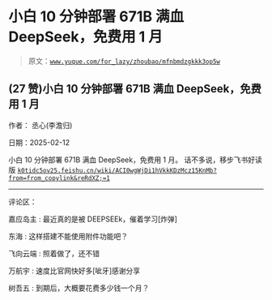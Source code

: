 # 小白 10 分钟部署 671B 满血 DeepSeek，免费用 1 月

> 原文：[`www.yuque.com/for_lazy/zhoubao/mfnbmdzgkkk3op5w`](https://www.yuque.com/for_lazy/zhoubao/mfnbmdzgkkk3op5w)

## (27 赞)小白 10 分钟部署 671B 满血 DeepSeek，免费用 1 月

作者： 丞心(李澹归)

日期：2025-02-12

小白 10 分钟部署 671B 满血 DeepSeek，免费用 1 月。 话不多说，移步飞书好读版 [`k0tidc5ov25.feishu.cn/wiki/ACI0wgWjDi1hVkkKDzMcz15KnMb?from=from_copylink&reRdXZ;=1`](https://k0tidc5ov25.feishu.cn/wiki/ACI0wgWjDi1hVkkKDzMcz15KnMb?from=from_copylink&reRdXZ;=1)

* * *

评论区：

嘉应岛主 : 最近真的是被 DEEPSEEk，催着学习[炸弹]

东海 : 这样搭建不能使用附件功能吧？

飞向云端 : 照着做了，还不错

万航宇 : 速度比官网快好多[呲牙]感谢分享

树吾五 : 到期后，大概要花费多少钱一个月？